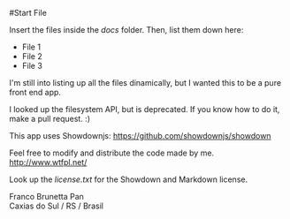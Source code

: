 #Start File

Insert the files inside the *docs* folder.
Then, list them down here:

* File 1
* File 2
* File 3

I'm still into listing up all the files dinamically, but I wanted this to be a pure front end app.

I looked up the filesystem API, but is deprecated. If you know how to do it, make a pull request. :)

This app uses Showdownjs: https://github.com/showdownjs/showdown

Feel free to modify and distribute the code made by me.
<http://www.wtfpl.net/>

Look up the *license.txt* for the Showdown and Markdown license.

Franco Brunetta Pan<br/>
Caxias do Sul / RS / Brasil
